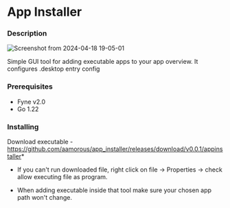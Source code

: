 # App Installer

### Description
![Screenshot from 2024-04-18 19-05-01](https://github.com/aamorous/app_installer/assets/137004870/63ab31db-20ee-48f6-8d4e-50c023622a72)

Simple GUI tool for adding executable apps to your app overview. It configures .desktop entry config  

### Prerequisites

- Fyne v2.0
- Go 1.22

### Installing

Download executable - https://github.com/aamorous/app_installer/releases/download/v0.0.1/appinstaller*

* If you can't run downloaded file, right click on file -> Properties -> check allow executing file as program.

* When adding executable inside that tool make sure your chosen app path won't change. 
